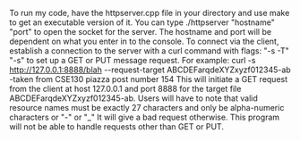 To run my code, have the httpserver.cpp file in your directory and use make to
get an executable version of it. You can type ./httpserver "hostname" "port" to open the socket
for the server. The hostname and port will be dependent on what you enter in to the console.
To connect via the client, establish a connection to the server with a curl command with flags:
"-s -T" "-s" to set up a GET or PUT message request.
For example:
curl -s http://127.0.0.1:8888/blah --request-target ABCDEFarqdeXYZxyzf012345-ab
-taken from CSE130 piazza post number 154
This will initiate a GET request from the client at host 127.0.0.1 and port 8888 for the
target file ABCDEFarqdeXYZxyzf012345-ab.
Users will have to note that valid resource names must be exactly 27 characters and only be alpha-numeric characters or "-" or "_"
It will give a bad request otherwise.
This program will not be able to handle requests other than GET or PUT.
